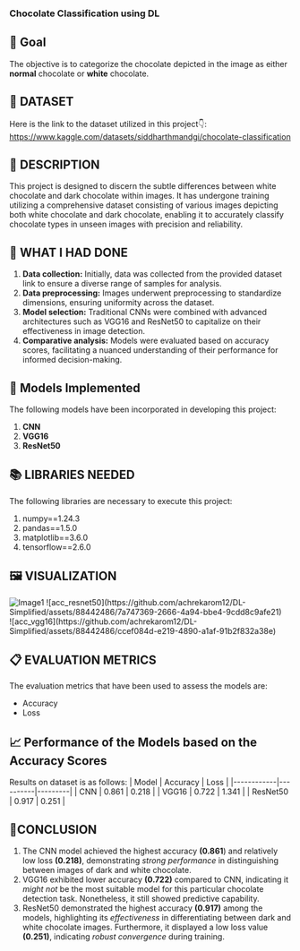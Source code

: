 ### Chocolate Classification using DL

## 🎯 Goal
The objective is to categorize the chocolate depicted in the image as either **normal** chocolate or **white** chocolate.

## 🧵 DATASET
Here is the link to the dataset utilized in this project👇:<br>
https://www.kaggle.com/datasets/siddharthmandgi/chocolate-classification

## 🧾 DESCRIPTION
This project is designed to discern the subtle differences between white chocolate and dark chocolate within images. It has undergone training utilizing a comprehensive dataset consisting of various images depicting both white chocolate and dark chocolate, enabling it to accurately classify chocolate types in unseen images with precision and reliability.

## 🧮 WHAT I HAD DONE
1. **Data collection:** Initially, data was collected from the provided dataset link to ensure a diverse range of samples for analysis.<br>
2. **Data preprocessing:** Images underwent preprocessing to standardize dimensions, ensuring uniformity across the dataset.<br>
3. **Model selection:** Traditional CNNs were combined with advanced architectures such as VGG16 and ResNet50 to capitalize on their effectiveness in image detection.<br>
4. **Comparative analysis:** Models were evaluated based on accuracy scores, facilitating a nuanced understanding of their performance for informed decision-making.

## 🚀 **Models Implemented**
The following models have been incorporated in developing this project:
1. **CNN**<br>
2. **VGG16**<br>
3. **ResNet50**

## 📚 LIBRARIES NEEDED
The following libraries are necessary to execute this project:
1. numpy==1.24.3
2. pandas==1.5.0
3. matplotlib==3.6.0
4. tensorflow==2.6.0

## 🖼️ VISUALIZATION
<img src="[/Images/acc_cnn.jpg]" alt="Image1" >
![acc_resnet50](https://github.com/achrekarom12/DL-Simplified/assets/88442486/7a747369-2666-4a94-bbe4-9cdd8c9afe21)<br>
![acc_vgg16](https://github.com/achrekarom12/DL-Simplified/assets/88442486/ccef084d-e219-4890-a1af-91b2f832a38e)

## 📋 EVALUATION METRICS
The evaluation metrics that have been used to assess the models are:
- Accuracy<br> 
- Loss

## 📈 **Performance of the Models based on the Accuracy Scores**
Results on dataset is as follows:
| Model      | Accuracy | Loss    |
|------------|----------|---------|
| CNN    | 0.861     | 0.218   |
| VGG16    | 0.722     | 1.341    |
| ResNet50    | 0.917     | 0.251    |


## 📢CONCLUSION
1. The CNN model achieved the highest accuracy **(0.861**) and relatively low loss **(0.218)**, demonstrating *strong performance* in distinguishing between images of dark and white chocolate.
2. VGG16 exhibited lower accuracy **(0.722)** compared to CNN, indicating it *might not* be the most suitable model for this particular chocolate detection task. Nonetheless, it still showed predictive capability.
3. ResNet50 demonstrated the highest accuracy **(0.917)** among the models, highlighting its *effectiveness* in differentiating between dark and white chocolate images. Furthermore, it displayed a low loss value **(0.251)**, indicating *robust convergence* during training.
